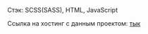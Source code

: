 Стэк: SCSS(SASS), HTML, JavaScript

Ссылка на хостинг с данным проектом: [тык](https://semenotvesov.github.io/Foil-Network/)
